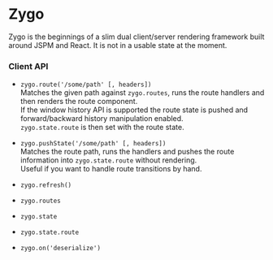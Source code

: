 # Zygo

Zygo is the beginnings of a slim dual client/server rendering framework built around JSPM and React.  It is not in a usable state at the moment.

### Client API
- `zygo.route('/some/path' [, headers])`  
    Matches the given path against `zygo.routes`, runs the route handlers and then renders the route component.  
    If the window history API is supported the route state is pushed and forward/backward history manipulation enabled.  
  `zygo.state.route` is then set with the route state.

- `zygo.pushState('/some/path' [, headers])`  
    Matches the route path, runs the handlers and pushes the route information into `zygo.state.route` without rendering.  
    Useful if you want to handle route transitions by hand.

- `zygo.refresh()`

- `zygo.routes`

- `zygo.state`

- `zygo.state.route`

- `zygo.on('deserialize')`
